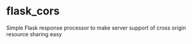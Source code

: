 flask_cors
==========

Simple Flask response processor to make server support of cross origin resource sharing easy